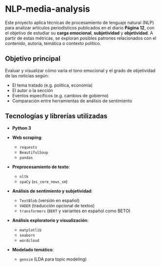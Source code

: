 # NLP-media-analysis
Este proyecto aplica técnicas de procesamiento de lenguaje natural (NLP) para analizar artículos periodísticos publicados en el diario **Página 12**, con el objetivo de estudiar su **carga emocional**, **subjetividad** y **objetividad**. A partir de estas métricas, se exploran posibles patrones relacionados con el contenido, autoría, temática o contexto político.

## Objetivo principal

Evaluar y visualizar cómo varía el tono emocional y el grado de objetividad de las noticias según:

- El tema tratado (e.g. política, economía)
- El autor o la sección
- Eventos específicos (e.g. cambios de gobierno)
- Comparación entre herramientas de análisis de sentimiento

## Tecnologías y librerías utilizadas

- **Python 3**
- **Web scraping**:
  - `requests`
  - `BeautifulSoup`
  - `pandas`

- **Preprocesamiento de texto**:
  - `nltk`
  - `spaCy` (`es_core_news_sm`)

- **Análisis de sentimiento y subjetividad**:
  - `TextBlob` (versión en español)
  - `VADER` (traducción opcional de textos)
  - `transformers` (`BERT` y variantes en español como BETO)

- **Análisis exploratorio y visualización**:
  - `matplotlib`
  - `seaborn`
  - `wordcloud`

- **Modelado temático**:
  - `gensim` (LDA para topic modeling)
